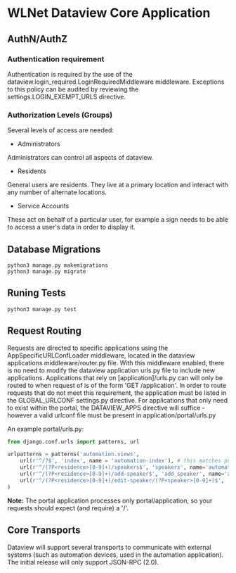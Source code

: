 WLNet Dataview Core Application
===============================

AuthN/AuthZ
----


### Authentication requirement

Authentication is required by the use of the dataview.login_required.LoginRequiredMiddleware middleware. Exceptions to this policy can be audited by reviewing the settings.LOGIN_EXEMPT_URLS directive.

### Authorization Levels (Groups)

Several levels of access are needed:

* Administrators

Administrators can control all aspects of dataview. 

* Residents

General users are residents. They live at a primary location and interact with any number of alternate locations.

* Service Accounts

These act on behalf of a particular user, for example a sign needs to be able to access a user's data in order to display it.



Database Migrations
----

````
python3 manage.py makemigrations
python3 manage.py migrate
````

Runing Tests
----
````
python3 manage.py test
````

Request Routing
----

Requests are directed to specific applications using the AppSpecificURLConfLoader middleware, located in the dataview applications middleware/router.py file. With this middleware enabled, there is no need to modify the dataview application urls.py file to include new applications. Applications that rely on [application]/urls.py can will only be routed to when request of is of the form 'GET /application'. In order to route requests that do not meet this requirement, the application must be listed in the GLOBAL_URLCONF settings.py directive. For applications that only need to exist within the portal, the DATAVIEW_APPS directive will suffice - however a valid urlconf file must be present in application/portal/urls.py

An example portal/urls.py:

````python
from django.conf.urls import patterns, url

urlpatterns = patterns('automation.views',
    url(r'^/?$', 'index', name = 'automation-index'), # this matches portal/automation and portal/automation/
    url(r'^/(?P<residence>[0-9]+)/speakers$', 'speakers', name='automation-speakers'),
    url(r'^/(?P<residence>[0-9]+)/add-speaker$', 'add_speaker', name='add_speaker'),
    url(r'^/(?P<residence>[0-9]+)/edit-speaker/(?P<speaker>[0-9]+)$', 'edit_speaker', name='edit_speaker'),
)
````

**Note:** The portal application processes only portal/application, so your requests should expect (and require) a '/'.

Core Transports
----

Dataview will support several transports to communicate with external systems (such as automation devices, used in the automation application). The initial release will only support JSON-RPC (2.0).